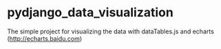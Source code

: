 # pydjango_data_visualization
The simple project for visualizing the data with dataTables.js and echarts (http://echarts.baidu.com)

